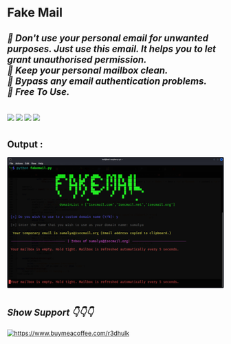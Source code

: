 <h1><b> Fake Mail </b></h1>
<h2><i>🔴 Don't use your personal email for unwanted purposes. Just use this email. It helps you to let grant unauthorised permission. <br>
🔴 Keep your personal mailbox clean. <br>
🔴 Bypass any email authentication problems. <br>
🔴 Free To Use.<br>
</h2></i>

#

<img src="https://img.shields.io/badge/Used Python 3.10.5- red"> <img src="https://img.shields.io/badge/FakeMail-green"> <img src="https://img.shields.io/badge/Download-Now-green"> <img src="https://img.shields.io/badge/Licence-MIT-yellowgreen">

#
## Output :
![](fakemail.jpg)

#
<h2><b><i> Show Support 👇👇👇</b></i> </h2>
<a href="https://www.buymeacoffee.com/r3dhulk"> <img align="center" src="https://cdn.buymeacoffee.com/buttons/v2/default-yellow.png" height="50" width="210" alt="https://www.buymeacoffee.com/r3dhulk" /></a><br><br>

#
